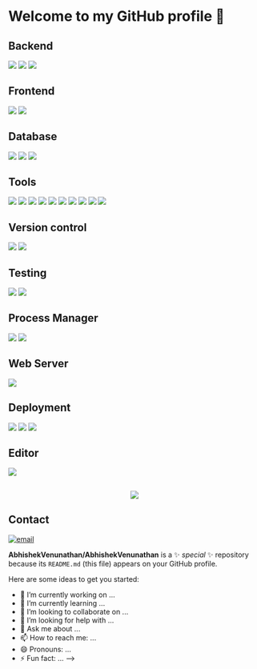 <!--
[![Header](https://s3-ap-southeast-1.amazonaws.com/tv-prod/member/photo/6409998-large.jpg "Header")](https://github.com/AbhishekVenunathan/)

[![GitHub stats](https://github-readme-stats.vercel.app/api?username=AbhishekVenunathan&show_icons=true&custom_title=GitHub%20Stats&bg_color=141414&title_color=FFD300&icon_color=FFD300&text_color=F5F5F5&border_color=FFD300&count_private=true&include_all_commits=true&cache_seconds=86400)](https://github.com/AbhishekVenunathan/)
!-->
# Welcome to my GitHub profile 👺

## Backend

[![](https://img.shields.io/badge/environment-Node.js-informational?style=flat&logo=Node.js&logoColor=339933&labelColor=F5F5F5&color=339933)](https://nodejs.org/en/about/)
[![](https://img.shields.io/badge/framework-Express-informational?style=flat&logo=Express&logoColor=000000&labelColor=F5F5F5&color=000000)](https://expressjs.com/)
[![](https://img.shields.io/badge/framework-Socket.io-informational?style=flat&logo=Socket.io&logoColor=010101&labelColor=F5F5F5&color=010101)](https://socket.io/)

## Frontend

[![](https://img.shields.io/badge/mark%20up-HTML5-informational?style=flat&logo=HTML5&logoColor=E34F26&labelColor=F5F5F5&color=E34F26)](https://en.wikipedia.org/wiki/HTML5)
[![](https://img.shields.io/badge/style%20sheet-CSS3-informational?style=flat&logo=CSS3&logoColor=1572B6&labelColor=F5F5F5&color=1572B6)](https://en.wikipedia.org/wiki/CSS)

## Database

[![](https://img.shields.io/badge/nosql-MongoDB-informational?style=flat&logo=MongoDB&logoColor=47A248&labelColor=F5F5F5&color=47A248)](https://www.mongodb.com/what-is-mongodb)
[![](https://img.shields.io/badge/cache-Redis-informational?style=flat&logo=Redis&logoColor=DC382D&labelColor=F5F5F5&color=DC382D)](https://redis.io/topics/introduction)
[![](https://img.shields.io/badge/search-Elasticsearch-informational?style=flat&logo=Elasticsearch&logoColor=005571&labelColor=F5F5F5&color=005571)](https://redis.io/topics/introductionhttps://www.elastic.co/what-is/elasticsearch)

## Tools

[![](https://img.shields.io/badge/validator-Joi-informational?style=flat&logo=npm&logoColor=CB3837&labelColor=F5F5F5&color=CB3837)](https://joi.dev/)
[![](https://img.shields.io/badge/odm-Mongoose-informational?style=flat&logo=npm&logoColor=CB3837&labelColor=F5F5F5&color=CB3837)](https://mongoosejs.com/)
[![](https://img.shields.io/badge/security-Amazon%20IAM-informational?style=flat&logo=Amazon%20AWS&logoColor=232F3E&labelColor=F5F5F5&color=232F3E)](https://docs.aws.amazon.com/IAM/latest/UserGuide/introduction.html)
[![](https://img.shields.io/badge/storage-Amazon%20S3-informational?style=flat&logo=Amazon%20S3&logoColor=569A31&labelColor=F5F5F5&color=569A31)](https://docs.aws.amazon.com/AmazonS3/latest/userguide/Welcome.html)
[![](https://img.shields.io/badge/sms-Amazon%20SNS-informational?style=flat&logo=Amazon%20AWS&logoColor=232F3E&labelColor=F5F5F5&color=232F3E)](https://docs.aws.amazon.com/sns/latest/dg/welcome.html)
[![](https://img.shields.io/badge/sms-Twilio-informational?style=flat&logo=Twilio&logoColor=F22F46&labelColor=F5F5F5&color=F22F46)](https://www.twilio.com/messaging)
[![](https://img.shields.io/badge/email-Amazon%20SES-informational?style=flat&logo=Amazon%20AWS&logoColor=232F3E&labelColor=F5F5F5&color=232F3E)](https://docs.aws.amazon.com/ses/latest/dg/Welcome.html)
[![](https://img.shields.io/badge/email-Nodemailer-informational?style=flat&logo=npm&logoColor=CB3837&labelColor=F5F5F5&color=CB3837)](https://nodemailer.com/about/)
[![](https://img.shields.io/badge/payment-Razorpay-informational?style=flat&logo=Razorpay&logoColor=0C2451&labelColor=F5F5F5&color=0C2451)](https://razorpay.com/)
[![](https://img.shields.io/badge/payment-Stripe-informational?style=flat&logo=Stripe&logoColor=008CDD&labelColor=F5F5F5&color=008CDD)](https://stripe.com/en-in)

## Version control

[![](https://img.shields.io/badge/system-Git-informational?style=flat&logo=Git&logoColor=F05032&labelColor=F5F5F5&color=F05032)](https://git-scm.com/about)
[![](https://img.shields.io/badge/hosting-GitHub-informational?style=flat&logo=GitHub&logoColor=181717&labelColor=F5F5F5&color=181717)](https://github.com/about)

## Testing

[![](https://img.shields.io/badge/framework-Jest-informational?style=flat&logo=Jest&logoColor=C21325&labelColor=F5F5F5&color=C21325)](https://jestjs.io/)
[![](https://img.shields.io/badge/library-SuperTest-informational?style=flat&logo=npm&logoColor=CB3837&labelColor=F5F5F5&color=CB3837)](https://www.npmjs.com/package/supertest)

## Process Manager

[![](https://img.shields.io/badge/production-PM2-informational?style=flat&logo=PM2&logoColor=2B037A&labelColor=F5F5F5&color=2B037A)](https://pm2.keymetrics.io/)
[![](https://img.shields.io/badge/development-Nodemon-informational?style=flat&logo=Nodemon&logoColor=76D04B&labelColor=F5F5F5&color=76D04B)](https://nodemon.io/)

## Web Server

[![](https://img.shields.io/badge/reverse%20proxy-NGINX-informational?style=flat&logo=NGINX&logoColor=009639&labelColor=F5F5F5&color=009639)](https://www.nginx.com/resources/glossary/nginx/)

## Deployment

[![](https://img.shields.io/badge/hosting-DigitalOcean-informational?style=flat&logo=DigitalOcean&logoColor=0080FF&labelColor=F5F5F5&color=0080FF)](https://www.digitalocean.com/products/droplets/)
[![](https://img.shields.io/badge/hosting-Amazon%20EC2-informational?style=flat&logo=Amazon%20AWS&logoColor=232F3E&labelColor=F5F5F5&color=232F3E)](https://docs.aws.amazon.com/AWSEC2/latest/UserGuide/concepts.html)
[![](https://img.shields.io/badge/hosting-Heroku-informational?style=flat&logo=Heroku&logoColor=430098&labelColor=F5F5F5&color=430098)](https://www.heroku.com/about)

## Editor
[![](https://img.shields.io/badge/coding-Visual%20Studio%20Code-informational?style=flat&logo=Visual%20Studio%20Code&logoColor=007ACC&labelColor=F5F5F5&color=007ACC)](https://code.visualstudio.com/docs)

##
<p align="center" href="https://github.com/anuraghazra/github-readme-stats">
  <img src="https://github-readme-stats.vercel.app/api?username=AbhishekVenunathan&show_icons=true&custom_title=GitHub%20Stats&bg_color=141414&title_color=FFD300&icon_color=FFD300&text_color=F5F5F5&border_color=FFD300&count_private=true&include_all_commits=true&cache_seconds=86400" />
</p>

## Contact
[![email](https://img.shields.io/badge/coding-Visual%20Studio%20Code-informational?style=flat&logo=Visual%20Studio%20Code&logoColor=007ACC&labelColor=F5F5F5&color=007ACC)](https://code.visualstudio.com/docs)

**AbhishekVenunathan/AbhishekVenunathan** is a ✨ _special_ ✨ repository because its `README.md` (this file) appears on your GitHub profile.

Here are some ideas to get you started:

- 🔭 I’m currently working on ...
- 🌱 I’m currently learning ...
- 👯 I’m looking to collaborate on ...
- 🤔 I’m looking for help with ...
- 💬 Ask me about ...
- 📫 How to reach me: ...
- 😄 Pronouns: ...
- ⚡ Fun fact: ...
-->
